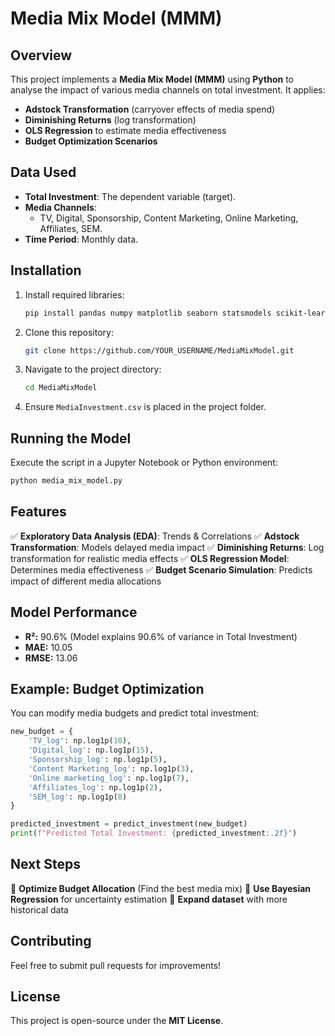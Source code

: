 # Media Mix Model (MMM)

## Overview
This project implements a **Media Mix Model (MMM)** using **Python** to analyse the impact of various media channels on total investment. It applies:
- **Adstock Transformation** (carryover effects of media spend)
- **Diminishing Returns** (log transformation)
- **OLS Regression** to estimate media effectiveness
- **Budget Optimization Scenarios**

## Data Used
- **Total Investment**: The dependent variable (target).
- **Media Channels**:
  - TV, Digital, Sponsorship, Content Marketing, Online Marketing, Affiliates, SEM.
- **Time Period**: Monthly data.

## Installation
1. Install required libraries:
   ```bash
   pip install pandas numpy matplotlib seaborn statsmodels scikit-learn
   ```
2. Clone this repository:
   ```bash
   git clone https://github.com/YOUR_USERNAME/MediaMixModel.git
   ```
3. Navigate to the project directory:
   ```bash
   cd MediaMixModel
   ```
4. Ensure `MediaInvestment.csv` is placed in the project folder.

## Running the Model
Execute the script in a Jupyter Notebook or Python environment:
```bash
python media_mix_model.py
```

## Features
✅ **Exploratory Data Analysis (EDA)**: Trends & Correlations
✅ **Adstock Transformation**: Models delayed media impact
✅ **Diminishing Returns**: Log transformation for realistic media effects
✅ **OLS Regression Model**: Determines media effectiveness
✅ **Budget Scenario Simulation**: Predicts impact of different media allocations

## Model Performance
- **R²:** 90.6% (Model explains 90.6% of variance in Total Investment)
- **MAE:** 10.05
- **RMSE:** 13.06

## Example: Budget Optimization
You can modify media budgets and predict total investment:
```python
new_budget = {
    'TV_log': np.log1p(10),
    'Digital_log': np.log1p(15),
    'Sponsorship_log': np.log1p(5),
    'Content Marketing_log': np.log1p(3),
    'Online marketing_log': np.log1p(7),
    'Affiliates_log': np.log1p(2),
    'SEM_log': np.log1p(8)
}

predicted_investment = predict_investment(new_budget)
print(f"Predicted Total Investment: {predicted_investment:.2f}")
```

## Next Steps
🔹 **Optimize Budget Allocation** (Find the best media mix)
🔹 **Use Bayesian Regression** for uncertainty estimation
🔹 **Expand dataset** with more historical data

## Contributing
Feel free to submit pull requests for improvements!

## License
This project is open-source under the **MIT License**.

